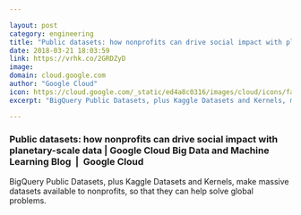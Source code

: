 ```yaml
---

layout: post
category: engineering
title: "Public datasets: how nonprofits can drive social impact with planetary-scale data"
date: 2018-03-21 18:03:59
link: https://vrhk.co/2GRDZyD
image: 
domain: cloud.google.com
author: "Google Cloud"
icon: https://cloud.google.com/_static/ed4a8c0316/images/cloud/icons/favicons/onecloud/apple-icon.png
excerpt: "BigQuery Public Datasets, plus Kaggle Datasets and Kernels, make massive datasets available to nonprofits, so that they can help solve global problems."

---
```


### Public datasets: how nonprofits can drive social impact with planetary-scale data | Google Cloud Big Data and Machine Learning Blog  |  Google Cloud

BigQuery Public Datasets, plus Kaggle Datasets and Kernels, make massive datasets available to nonprofits, so that they can help solve global problems.